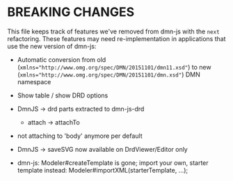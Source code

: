 # BREAKING CHANGES

This file keeps track of features we've removed from dmn-js with the `next` refactoring. These features may need re-implementation in applications that use the new version of dmn-js:

* Automatic conversion from old (`xmlns="http://www.omg.org/spec/DMN/20151101/dmn11.xsd"`) to new (`xmlns="http://www.omg.org/spec/DMN/20151101/dmn.xsd"`) DMN namespace

* Show table / show DRD options

* DmnJS -> drd parts extracted to dmn-js-drd
  * attach -> attachTo

* not attaching to 'body' anymore per default
* DmnJS -> saveSVG now available on DrdViewer/Editor only

* dmn-js: Modeler#createTemplate is gone; import your own, starter template instead:
  Modeler#importXML(starterTemplate, ...);
